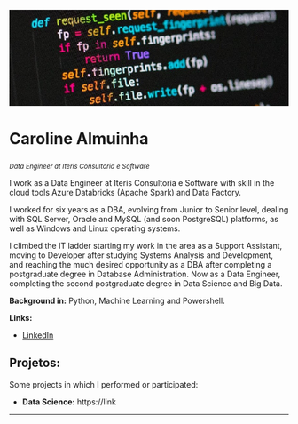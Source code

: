 <p align="center">
  <img src="cap_codes.jpg" >
</p>

# Caroline Almuinha
<sub>*Data Engineer at Iteris Consultoria e Software*</sub>

I work as a Data Engineer at Iteris Consultoria e Software with skill in the cloud tools Azure Databricks (Apache Spark) and Data Factory.

I worked for six years as a DBA, evolving from Junior to Senior level, dealing with SQL Server, Oracle and MySQL (and soon PostgreSQL) platforms, as well as Windows and Linux operating systems.

I climbed the IT ladder starting my work in the area as a Support Assistant, moving to Developer after studying Systems Analysis and Development, and reaching the much desired opportunity as a DBA after completing a postgraduate degree in Database Administration.
Now as a Data Engineer, completing the second postgraduate degree in Data Science and Big Data.

**Background in:** Python, Machine Learning and Powershell.

**Links:**
* [LinkedIn](https://www.linkedin.com/in/caroline-almuinha)

## Projetos:
Some projects in which I performed or participated:

* **Data Science:** https://link

---

